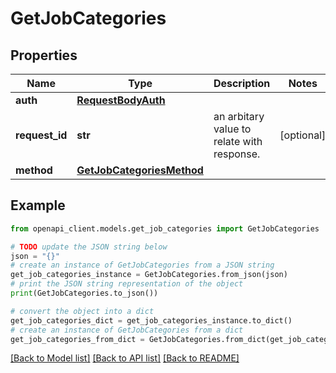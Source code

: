 # GetJobCategories


## Properties

Name | Type | Description | Notes
------------ | ------------- | ------------- | -------------
**auth** | [**RequestBodyAuth**](RequestBodyAuth.md) |  | 
**request_id** | **str** | an arbitary value to relate with response. | [optional] 
**method** | [**GetJobCategoriesMethod**](GetJobCategoriesMethod.md) |  | 

## Example

```python
from openapi_client.models.get_job_categories import GetJobCategories

# TODO update the JSON string below
json = "{}"
# create an instance of GetJobCategories from a JSON string
get_job_categories_instance = GetJobCategories.from_json(json)
# print the JSON string representation of the object
print(GetJobCategories.to_json())

# convert the object into a dict
get_job_categories_dict = get_job_categories_instance.to_dict()
# create an instance of GetJobCategories from a dict
get_job_categories_from_dict = GetJobCategories.from_dict(get_job_categories_dict)
```
[[Back to Model list]](../README.md#documentation-for-models) [[Back to API list]](../README.md#documentation-for-api-endpoints) [[Back to README]](../README.md)


